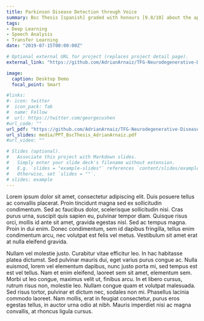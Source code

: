 ```yaml
---
title: Parkinson Disease Detection through Voice
summary: Bsc Thesis [spanish] graded with honours [9.8/10] about the application of Machine and Transfer learning techniques to the Parkinson's Disease detection through the voice biomarkers. Directed by Dr. [Cesar I. García-Osorio](https://scholar.google.com/citations?hl=en&user=X08I-_4AAAAJ&view_op=list_works&sortby=pubdate) and Dr. [Jose F. Díes-Pastor](https://orcid.org/0000-0001-5013-7505).
tags:
- Deep Learning
- Speech Analysis
- Transfer Learning
date: "2019-07-15T00:00:00Z"

# Optional external URL for project (replaces project detail page).
external_link: "https://github.com/AdrianArnaiz/TFG-Neurodegenerative-Disease-Detection"

image:
  caption: Desktop Demo
  focal_point: Smart

#links:
#- icon: twitter
#  icon_pack: fab
#  name: Follow
#  url: https://twitter.com/georgecushen
#url_code: ""
url_pdf: "https://github.com/AdrianArnaiz/TFG-Neurodegenerative-Disease-Detection/raw/master/doc/plantillaLatex/memoria.pdf"
url_slides: media/PPT_BscThesis_AdrianArnaiz.pdf
#url_video: ""

# Slides (optional).
#   Associate this project with Markdown slides.
#   Simply enter your slide deck's filename without extension.
#   E.g. `slides = "example-slides"` references `content/slides/example-slides.md`.
#   Otherwise, set `slides = ""`.
# slides: example
---
```


Lorem ipsum dolor sit amet, consectetur adipiscing elit. Duis posuere tellus ac convallis placerat. Proin tincidunt magna sed ex sollicitudin condimentum. Sed ac faucibus dolor, scelerisque sollicitudin nisi. Cras purus urna, suscipit quis sapien eu, pulvinar tempor diam. Quisque risus orci, mollis id ante sit amet, gravida egestas nisl. Sed ac tempus magna. Proin in dui enim. Donec condimentum, sem id dapibus fringilla, tellus enim condimentum arcu, nec volutpat est felis vel metus. Vestibulum sit amet erat at nulla eleifend gravida.

Nullam vel molestie justo. Curabitur vitae efficitur leo. In hac habitasse platea dictumst. Sed pulvinar mauris dui, eget varius purus congue ac. Nulla euismod, lorem vel elementum dapibus, nunc justo porta mi, sed tempus est est vel tellus. Nam et enim eleifend, laoreet sem sit amet, elementum sem. Morbi ut leo congue, maximus velit ut, finibus arcu. In et libero cursus, rutrum risus non, molestie leo. Nullam congue quam et volutpat malesuada. Sed risus tortor, pulvinar et dictum nec, sodales non mi. Phasellus lacinia commodo laoreet. Nam mollis, erat in feugiat consectetur, purus eros egestas tellus, in auctor urna odio at nibh. Mauris imperdiet nisi ac magna convallis, at rhoncus ligula cursus.